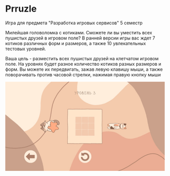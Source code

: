 # Prruzle
 Игра для предмета "Разработка игровых сервисов" 5 семестр

 Милейшая головоломка с котиками. Сможете ли вы уместить всех пушистых друзей в игровом поле? В ранней версии игры вас ждет 7 котиков различных форм и размеров, а также 10 увлекательных тестовых уровней.

Ваша цель - разместить всех пушистых друзей на клетчатом игровом поле. На уровнях будет разное количество котиков разных размеров и форм. Вы можете их передвигать, зажав левую клавишу мыши, а также поворачивать против часовой стрелки, нажимая правую кнопку мыши

![Level3](/Assets/Graphics/Screenshots/screenshotLevel3.jpg)
